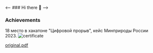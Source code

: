 <-- ### Hi there 👋 -->
### Achievements

18 место в хакатоне "Цифровой прорыв", кейс Минприроды России 2023.
![certificate](https://github.com/Farlom/Farlom/assets/79148785/eba640a4-2659-4596-b954-0c119de840e6)

[original.pdf](https://github.com/Farlom/Farlom/files/11801481/certificate.1.pdf)

<!--
**Farlom/Farlom** is a ✨ _special_ ✨ repository because its `README.md` (this file) appears on your GitHub profile.

Here are some ideas to get you started:

- 🔭 I’m currently working on ...
- 🌱 I’m currently learning ...
- 👯 I’m looking to collaborate on ...
- 🤔 I’m looking for help with ...
- 💬 Ask me about ...
- 📫 How to reach me: ...
- 😄 Pronouns: ...
- ⚡ Fun fact: ...
-->
